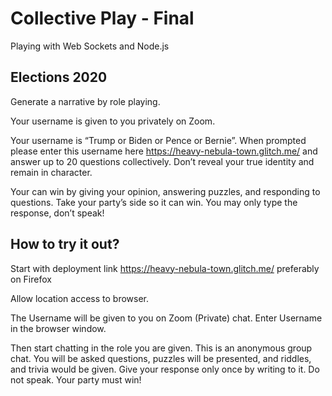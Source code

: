 # Collective Play - Final
Playing with Web Sockets and Node.js

## Elections 2020

Generate a narrative by role playing.

Your username is given to you privately on Zoom.

Your username is “Trump or Biden or Pence or Bernie”. When prompted please enter this username here  https://heavy-nebula-town.glitch.me/ and answer up to 20 questions collectively. Don’t reveal your true identity and remain in character.

Your can win by giving your opinion, answering puzzles, and responding to questions. Take your party’s side so it can win. You may only type the response, don’t speak!

## How to try it out?

Start with deployment link https://heavy-nebula-town.glitch.me/ preferably on Firefox

Allow location access to browser.

The Username will be given to you on Zoom (Private) chat. Enter Username in the browser window.

Then start chatting in the role you are given. This is an anonymous group chat. You will be asked questions, puzzles will be presented, and riddles, and trivia would be given. Give your response only once by writing to it. Do not speak. Your party must win!


